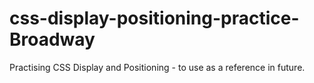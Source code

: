 # css-display-positioning-practice-Broadway
Practising CSS Display and Positioning - to use as a reference in future.
